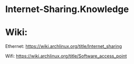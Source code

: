 # Internet-Sharing.Knowledge
# Wiki:
Ethernet: https://wiki.archlinux.org/title/Internet_sharing

Wifi: https://wiki.archlinux.org/title/Software_access_point
